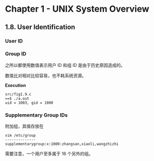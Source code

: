 # Chapter 1 - UNIX System Overview

## 1.8. User Identification

### User ID

### Group ID
之所以都使用数值表示用户 ID 和组 ID 是由于历史原因造成的。

数值比对相对比较容易，也不耗系统资源。

**Execution**

    src/fig1.9.c
    ==$ ./a.out 
    uid = 1003, gid = 1000

### Supplementary Group IDs
附加组，其值存放在 

    vim /etc/group
    --------------
    supplementarygroup:x:1000:zhangsan,xiaoli,wangzhizhi

需要注意，一个用户至多属于 16 个另外的组。
